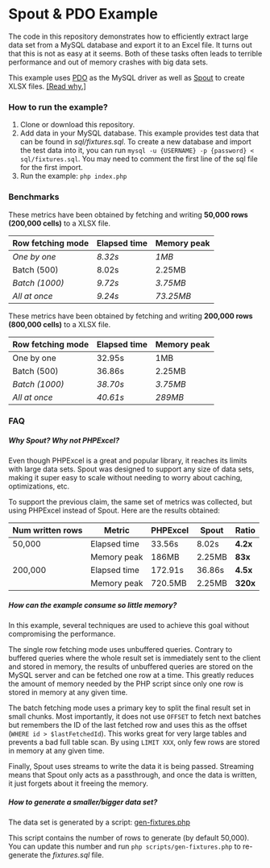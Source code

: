 # Spout & PDO Example

The code in this repository demonstrates how to efficiently extract large data set from a MySQL database and export it to an Excel file.
It turns out that this is not as easy at it seems. Both of these tasks often leads to terrible performance and out of memory crashes with big data sets.

This example uses [PDO](http://php.net/manual/en/ref.pdo-mysql.php) as the MySQL driver as well as [Spout](https://github.com/box/spout) to create XLSX files. [[Read why.]](#why-spout-why-not-phpexcel)


### How to run the example?

1. Clone or download this repository.
2. Add data in your MySQL database. This example provides test data that can be found in *sql/fixtures.sql*. To create a new database and import the test data into it, you can run `mysql -u {USERNAME} -p {password} < sql/fixtures.sql`. You may need to comment the first line of the sql file for the first import.
3. Run the example: `php index.php`


### Benchmarks

These metrics have been obtained by fetching and writing **50,000 rows (200,000 cells)** to a XLSX file.

Row fetching mode | Elapsed time | Memory peak
------------------|--------------|------------
*One by one*      | *8.32s*      | *1MB*
Batch (500)       | 8.02s        | 2.25MB
*Batch (1000)*    | *9.72s*      | *3.75MB*
*All at once*     | *9.24s*      | *73.25MB*


These metrics have been obtained by fetching and writing **200,000 rows (800,000 cells)** to a XLSX file.

Row fetching mode | Elapsed time | Memory peak
------------------|--------------|------------
One by one        | 32.95s       | 1MB
Batch (500)       | 36.86s       | 2.25MB
*Batch (1000)*    | *38.70s*     | *3.75MB*
*All at once*     | *40.61s*     | *289MB*


### FAQ

##### Why Spout? Why not PHPExcel?

Even though PHPExcel is a great and popular library, it reaches its limits with large data sets. Spout was designed to support any size of data sets, making it super easy to scale without needing to worry about caching, optimizations, etc.

To support the previous claim, the same set of metrics was collected, but using PHPExcel instead of Spout. Here are the results obtained:

| Num written rows | Metric       | PHPExcel | Spout   | Ratio
|------------------|--------------|----------|---------|------
| 50,000           | Elapsed time | 33.56s   | 8.02s   | **4.2x**
|                  | Memory peak  | 186MB    | 2.25MB  | **83x**
| 200,000          | Elapsed time | 172.91s  | 36.86s  | **4.5x**
|                  | Memory peak  | 720.5MB  | 2.25MB  | **320x**


##### How can the example consume so little memory?

In this example, several techniques are used to achieve this goal without compromising the performance.

The single row fetching mode uses unbuffered queries. Contrary to buffered queries where the whole result set is immediately sent to the client and stored in memory, the results of unbuffered queries are stored on the MySQL server and can be fetched one row at a time. This greatly reduces the amount of memory needed by the PHP script since only one row is stored in memory at any given time.

The batch fetching mode uses a primary key to split the final result set in small chunks. Most importantly, it does not use `OFFSET` to fetch next batches but remembers the ID of the last fetched row and uses this as the offset (`WHERE id > $lastFetchedId`). This works great for very large tables and prevents a bad full table scan. By using `LIMIT XXX`, only few rows are stored in memory at any given time.

Finally, Spout uses streams to write the data it is being passed. Streaming means that Spout only acts as a passthrough, and once the data is written, it just forgets about it freeing the memory.


##### How to generate a smaller/bigger data set?

The data set is generated by a script: [gen-fixtures.php](scripts/gen-fixtures.php)

This script contains the number of rows to generate (by default 50,000). You can update this number and run `php scripts/gen-fixtures.php` to re-generate the *fixtures.sql* file.
